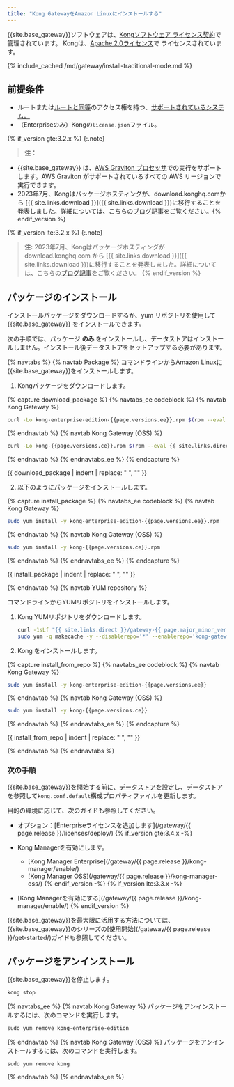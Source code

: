 ```yaml
---
title: "Kong GatewayをAmazon Linuxにインストールする"
---
```

{{site.base_gateway}}ソフトウェアは、[Kongソフトウェア
ライセンス契約](https://konghq.com/kongsoftwarelicense)で管理されています。
Kongは、[Apache 2\.0ライセンス](https://github.com/Kong/kong/blob/master/LICENSE)で
ライセンスされています。

{% include_cached /md/gateway/install-traditional-mode.md %}

前提条件
----

* ルートまたは[ルートと同等](/gateway/{{page.release}}/production/running-kong/kong-user/)のアクセス権を持つ、[サポートされているシステム。](/gateway/{{page.release}}/support-policy/#supported-versions)
* （Enterpriseのみ）Kongの`license.json`ファイル。

{% if_version gte:3.2.x %}
{:.note}
> 
> **注：** 

* {{site.base_gateway}} は、[AWS Graviton プロセッサ](https://aws.amazon.com/ec2/graviton/)での実行をサポートします。AWS Graviton がサポートされているすべての AWS リージョンで実行できます。
* 2023年7月、Kongはパッケージホスティングが、download.konghq.comから [{{ site.links.download }}]({{ site.links.download }})に移行することを発表しました。詳細については、こちらの[ブログ記事](https://konghq.com/blog/product-releases/changes-to-kong-package-hosting)をご覧ください。{% endif_version %}

{% if_version lte:3.2.x %}
{:.note}
> 
> **注:** 2023年7月、Kongはパッケージホスティングが download.konghq.com から [{{ site.links.download }}]({{ site.links.download }})に移行することを発表しました。詳細については、こちらの[ブログ記事](https://konghq.com/blog/product-releases/changes-to-kong-package-hosting)をご覧ください。
> {% endif_version %}

パッケージのインストール
------------

インストールパッケージをダウンロードするか、yum リポジトリを使用して {{site.base_gateway}} をインストールできます。

次の手順では、パッケージ **のみ** をインストールし、データストアはインストールしません。インストール後データストアをセットアップする必要があります。

{% navtabs %}
{% navtab Package %}
コマンドラインからAmazon Linuxに{{site.base_gateway}}をインストールします。

1. Kongパッケージをダウンロードします。

{% capture download_package %}
{% navtabs_ee codeblock %}
{% navtab Kong Gateway %}

```bash
curl -Lo kong-enterprise-edition-{{page.versions.ee}}.rpm $(rpm --eval {{ site.links.direct }}/gateway-{{ page.major_minor_version }}/rpm/amzn/%{amzn}/%{_arch}/kong-enterprise-edition-{{page.versions.ee}}.aws.%{_arch}.rpm)
```

{% endnavtab %}
{% navtab Kong Gateway (OSS) %}

```bash
curl -Lo kong-{{page.versions.ce}}.rpm $(rpm --eval {{ site.links.direct }}/gateway-{{ page.major_minor_version }}/rpm/amzn/%{amzn}/%{_arch}/kong-{{page.versions.ce}}.aws.%{_arch}.rpm)
```

{% endnavtab %}
{% endnavtabs_ee %}
{% endcapture %}


{{ download_package | indent | replace: " </code>", "</code>" }}

2. 以下のようにパッケージをインストールします。

{% capture install_package %}
{% navtabs_ee codeblock %}
{% navtab Kong Gateway %}

```bash
sudo yum install -y kong-enterprise-edition-{{page.versions.ee}}.rpm
```

{% endnavtab %}
{% navtab Kong Gateway (OSS) %}

```bash
sudo yum install -y kong-{{page.versions.ce}}.rpm
```

{% endnavtab %}
{% endnavtabs_ee %}
{% endcapture %}


{{ install_package | indent | replace: " </code>", "</code>" }}

{% endnavtab %}
{% navtab YUM repository %}

コマンドラインからYUMリポジトリをインストールします。

1. Kong YUMリポジトリをダウンロードします。

   ```bash
   curl -1sLf "{{ site.links.direct }}/gateway-{{ page.major_minor_version }}/config.rpm.txt?distro=amzn&codename=$(rpm --eval '%{amzn}')" | sudo tee /etc/yum.repos.d/kong-gateway-{{ page.major_minor_version }}.repo > /dev/null
   sudo yum -q makecache -y --disablerepo='*' --enablerepo='kong-gateway-{{ page.major_minor_version }}'
   ```

2. Kong をインストールします。

{% capture install_from_repo %}
{% navtabs_ee codeblock %}
{% navtab Kong Gateway %}

```bash
sudo yum install -y kong-enterprise-edition-{{page.versions.ee}}
```

{% endnavtab %}
{% navtab Kong Gateway (OSS) %}

```bash
sudo yum install -y kong-{{page.versions.ce}}
```

{% endnavtab %}
{% endnavtabs_ee %}
{% endcapture %}


{{ install_from_repo | indent | replace: " </code>", "</code>" }}

{% endnavtab %}
{% endnavtabs %}

### 次の手順

{{site.base_gateway}}を開始する前に、[データストアを設定](/gateway/{{page.release}}/install/post-install/set-up-data-store/)し、データストアを参照して`kong.conf.default`構成プロパティファイルを更新します。

目的の環境に応じて、次のガイドも参照してください。

* オプション：[Enterpriseライセンスを追加します](/gateway/{{ page.release }}/licenses/deploy/)
{% if_version gte:3.4.x -%}
* Kong Managerを有効にします。
  * [Kong Manager Enterprise](/gateway/{{ page.release }}/kong-manager/enable/)
  * [Kong Manager OSS](/gateway/{{ page.release }}/kong-manager-oss/)
{% endif_version -%}
{% if_version lte:3.3.x -%}

* [Kong Managerを有効にする](/gateway/{{ page.release }}/kong-manager/enable/) {% endif_version %}

{{site.base_gateway}}を最大限に活用する方法については、{{site.base_gateway}}のシリーズの[使用開始](/gateway/{{ page.release }}/get-started/)ガイドも参照してください。

パッケージをアンインストール
--------------

{{site.base_gateway}}を停止します。

    kong stop

{% navtabs_ee %}
{% navtab Kong Gateway %}
パッケージをアンインストールするには、次のコマンドを実行します。

    sudo yum remove kong-enterprise-edition

{% endnavtab %}
{% navtab Kong Gateway (OSS) %}
パッケージをアンインストールするには、次のコマンドを実行します。

    sudo yum remove kong

{% endnavtab %}
{% endnavtabs_ee %}

